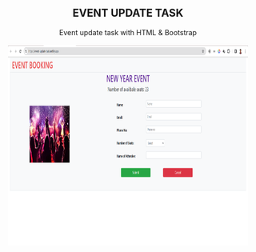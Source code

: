 <h2 align="center">EVENT UPDATE TASK </h2>

<p align="center"> Event update task with HTML & Bootstrap
<br>
 <br> <img align="center" src="./Asset/EVENT-UPDATE TASK.png" alt="" style="width: 30rem; height: 25rem" />
</p>


